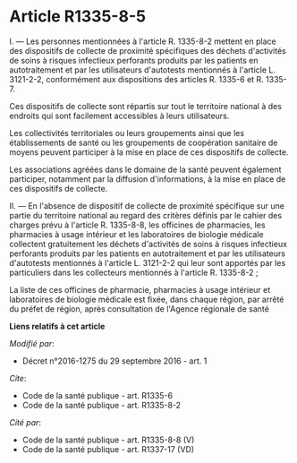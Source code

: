 # Article R1335-8-5

I. ― Les personnes mentionnées à l'article R. 1335-8-2 mettent en place des dispositifs de collecte de proximité spécifiques
des déchets d'activités de soins à risques infectieux perforants produits par les patients en autotraitement et par les
utilisateurs d'autotests mentionnés à l'article L. 3121-2-2, conformément aux dispositions des articles R. 1335-6 et R.
1335-7. 

Ces dispositifs de collecte sont répartis sur tout le territoire national à des endroits qui sont facilement accessibles à
leurs utilisateurs. 

Les collectivités territoriales ou leurs groupements ainsi que les établissements de santé ou les groupements de coopération
sanitaire de moyens peuvent participer à la mise en place de ces dispositifs de collecte. 

Les associations agréées dans le domaine de la santé peuvent également participer, notamment par la diffusion d'informations,
à la mise en place de ces dispositifs de collecte. 

II. ― En l'absence de dispositif de collecte de proximité spécifique sur une partie du territoire national au regard des
critères définis par le cahier des charges prévu à l'article R. 1335-8-8, les officines de pharmacies, les pharmacies à usage
intérieur et les laboratoires de biologie médicale collectent gratuitement les déchets d'activités de soins à risques
infectieux perforants produits par les patients en autotraitement et par les utilisateurs d'autotests mentionnés à l'article
L. 3121-2-2 qui leur sont apportés par les particuliers dans les collecteurs mentionnés à l'article R. 1335-8-2 ; 

La liste de ces officines de pharmacie, pharmacies à usage intérieur et laboratoires de biologie médicale est fixée, dans
chaque région, par arrêté du préfet de région, après consultation de l'Agence régionale de santé

**Liens relatifs à cet article**

_Modifié par_:

  - Décret n°2016-1275 du 29 septembre 2016 - art. 1

_Cite_:

  - Code de la santé publique - art. R1335-6
  - Code de la santé publique - art. R1335-8-2

_Cité par_:

  - Code de la santé publique - art. R1335-8-8 (V)
  - Code de la santé publique - art. R1337-17 (VD)
